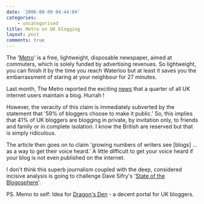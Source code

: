 ```yaml
---
date: '2006-08-09 04:44:04'
categories:
    - uncategorised
title: Metro on UK blogging
layout: post
comments: true
---
```


The '[Metro](http://www.metro.co.uk/)' is a free, lightweight,
disposable newspaper, aimed at commuters, which is solely funded by
advertising revenues. So lightweight, you can finish it by the time you
reach Waterloo but at least it saves you the embarrassment of staring at
your neighbour for 27 minutes.

Last month, The Metro reported the exciting
[news](http://www.metro.co.uk/home/article.html?in_article_id=17723&in_page_id=1)
that a quarter of all UK internet users maintain a blog. Hurrah !

However, the veracity of this claim is immediately subverted by the
statement that '59% of bloggers choose to make it public.' So, this
implies that 41% of UK bloggers are blogging in private, by invitation
only, to friends and family or in complete isolation. I know the British
are reserved but that is simply ridiculous.

The article then goes on to claim 'growing numbers of writers see
[blogs] ... as a way to get their voice heard.' A little difficult to
get your voice heard if your blog is not even published on the internet.

I don't think this superb journalism coupled with the deep, considered
incisive analysis is going to challenge Dave Sifry's '[State of the
Blogosphere](http://www.sifry.com/alerts/archives/2006_08.html)'.

PS. Memo to self: Idea for [Dragon's
Den](http://www.bbc.co.uk/dragonsden/) - a decent portal for UK
bloggers.
